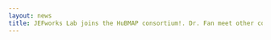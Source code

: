 ```yaml
---
layout: news
title: JEFworks Lab joins the HuBMAP consortium!. Dr. Fan meet other consortia members at the annual Kickoff Meeting!
---
```


